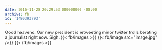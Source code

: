 ```yaml
---
date: 2016-11-28 20:29:53.000000000 -08:00
archive: fb
id: '1480393793'
---
```


Good heavens. Our new president is retweeting minor twitter trolls berating a journalist right now. Sigh.
{{< fb/images >}}
{{< fb/image src="image.jpg" />}}
{{< /fb/images >}}
